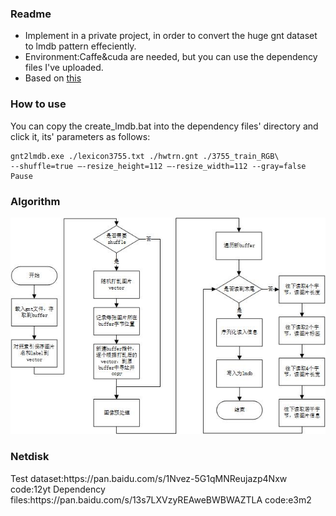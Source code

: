 ### Readme
<ul>
<li>Implement in a private project, in order to convert the huge gnt dataset to lmdb pattern effeciently.</li>
<li>Environment:Caffe&cuda are needed, but you can use the dependency files I've uploaded.</li>
<li>Based on <a href="http://www.p-chao.com/2016-05-05/caffe%E7%9A%84%E5%9B%BE%E5%83%8F%E8%BD%AC%E6%8D%A2%E5%B7%A5%E5%85%B7convert_imageset%E6%BA%90%E7%A0%81%E5%88%86%E6%9E%90/">this</a></li>
</ul>

### How to use
You can copy the create_lmdb.bat into the dependency files' directory and click it,  its' parameters as follows:
```
gnt2lmdb.exe ./lexicon3755.txt ./hwtrn.gnt ./3755_train_RGB\
--shuffle=true –-resize_height=112 –-resize_width=112 --gray=false
Pause
```

### Algorithm

![Example image2](https://github.com/HuiyanWen/gnt2lmdb/blob/master/1.png)

<h3>Netdisk</h3>
Test dataset:https://pan.baidu.com/s/1Nvez-5G1qMNReujazp4Nxw  code:12yt
Dependency files:https://pan.baidu.com/s/13s7LXVzyREAweBWBWAZTLA  code:e3m2
